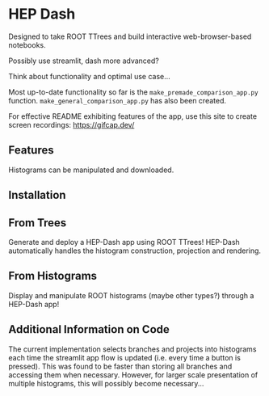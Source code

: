 # HEP Dash

Designed to take ROOT TTrees and build interactive web-browser-based notebooks.

Possibly use streamlit, dash more advanced?

Think about functionality and optimal use case...

Most up-to-date functionality so far is the `make_premade_comparison_app.py` function. `make_general_comparison_app.py` has also been created.


For effective README exhibiting features of the app, use this site to create screen recordings: https://gifcap.dev/

## Features

Histograms can be manipulated and downloaded.



## Installation



## From Trees

Generate and deploy a HEP-Dash app using ROOT TTrees! HEP-Dash automatically handles the histogram construction, projection and rendering.



## From Histograms

Display and manipulate ROOT histograms (maybe other types?) through a HEP-Dash app!


## Additional Information on Code
The current implementation selects branches and projects into histograms each time the streamlit app flow is updated (i.e. every time a button is pressed). This was found to be faster than storing all branches and accessing them when necessary. However, for larger scale presentation of multiple histograms, this will possibly become necessary...
